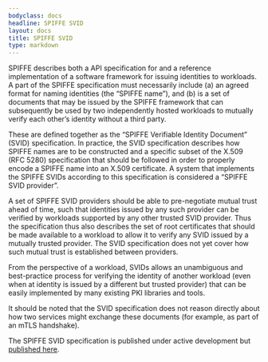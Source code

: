 ```yaml
---
bodyclass: docs
headline: SPIFFE SVID
layout: docs
title: SPIFFE SVID
type: markdown
---
```

SPIFFE describes both a API specification for and a reference implementation of a software framework for issuing identities to workloads. A part of the SPIFFE specification must necessarily include (a) an agreed format for naming identities (the “SPIFFE name”), and (b) is a set of documents that may be issued by the SPIFFE framework that can subsequently be used by two independently hosted workloads to mutually verify each other’s identity without a third party. 

These are defined together as the “SPIFFE Verifiable Identity Document” (SVID) specification. In practice, the SVID specification describes how SPIFFE names are to be constructed and a specific subset of the X.509 (RFC 5280) specification that should be followed in order to properly encode a SPIFFE name into an X.509 certificate. A system that implements the SPIFFE SVIDs according to this specification is considered a “SPIFFE SVID provider”.

A set of SPIFFE SVID providers should be able to pre-negotiate mutual trust ahead of time, such that identities issued by any such provider can be verified by workloads supported by any other trusted SVID provider. Thus the specification thus also describes the set of root certificates that should be made available to a workload to allow it to verify any SVID issued by a mutually trusted provider. The SVID specification does not yet cover how such mutual trust is established between providers.

From the perspective of a workload, SVIDs allows an unambiguous and best-practice process for verifying the identity of another workload (even when at identity is issued by a different but trusted provider) that can be easily implemented by many existing PKI libraries and tools.

It should be noted that the SVID specification does not reason directly about how two services might exchange these documents (for example, as part of an mTLS handshake).

The SPIFFE SVID specification is published under active development but [published here](https://github.com/spiffe/svid).
